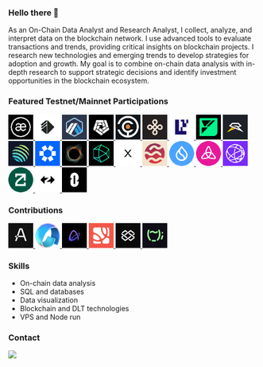 ### Hello there 👋  
 
As an On-Chain Data Analyst and Research Analyst, I collect, analyze, and interpret data on the blockchain network. I use advanced tools to evaluate transactions and trends, providing critical insights on blockchain projects. I research new technologies and emerging trends to develop strategies for adoption and growth. My goal is to combine on-chain data analysis with in-depth research to support strategic decisions and identify investment opportunities in the blockchain ecosystem.
 
### Featured Testnet/Mainnet Participations

<a href="https://www.aevo.xyz/" target="_blank">
  <img src="https://github.com/nopBlink/nopBlink/blob/main/Icons/AEVO.png" alt="AEVO" width="50" height="50">
</a>
<a href="https://www.altlayer.io/" target="_blank">
  <img src="https://github.com/nopBlink/nopBlink/blob/main/Icons/ALT.png" alt="Altlayer" width="50" height="50">
</a>
<a href="https://arbitrum.io/" target="_blank">
  <img src="https://github.com/nopBlink/nopBlink/blob/main/Icons/ARB.png" alt="Arbitrum" width="50" height="50">
</a>
<a href="https://www.arkhamintelligence.com/" target="_blank">
  <img src="https://github.com/nopBlink/nopBlink/blob/main/Icons/ARKM.png" alt="ARKHAM" width="50" height="50">
</a>
<a href="https://babylonchain.io/" target="_blank">
  <img src="https://github.com/nopBlink/nopBlink/blob/main/Icons/BABYLON.jpg" alt="Babylon" width="50" height="50">
</a>
<a href="https://dymension.xyz/" target="_blank">
  <img src="https://github.com/nopBlink/nopBlink/blob/main/Icons/DYM.png" alt="Dymension" width="50" height="50">
</a>
<a href="https://www.eigenlayer.xyz/" target="_blank">
  <img src="https://github.com/nopBlink/nopBlink/blob/main/Icons/EIGEN.png" alt="EIGEN" width="50" height="50">
</a>
<a href="https://fuel.network/">
  <img src="https://github.com/nopBlink/nopBlink/blob/main/Icons/FUEL.png" alt="FUEL" width="50" height="50">
</a>
<a href="https://gameswift.io/" target="_blank">
  <img src="https://github.com/nopBlink/nopBlink/blob/main/Icons/GSWIFT.png" alt="GSWIFT" width="50" height="50">
</a>
<a href="https://station.jup.ag/" target="_blank">
  <img src="https://github.com/nopBlink/nopBlink/blob/main/Icons/JUP.png" alt="Jupiter" width="50" height="50">
</a>
<a href="https://omni.network/" target="_blank">
  <img src="https://github.com/nopBlink/nopBlink/blob/main/Icons/OMNI.png" alt="Omni" width="50" height="50">
</a>
<a href="https://penumbra.zone/">
  <img src="https://github.com/nopBlink/nopBlink/blob/main/Icons/UM.png" alt="Penumbra" width="50" height="50">
</a>
<a href="https://www.polyhedra.network/" target="_blank">
  <img src="https://github.com/nopBlink/nopBlink/blob/main/Icons/ZKJ.png" alt="Polyhedra" width="50" height="50">
</a>
<a href="https://nexus.xyz/" target="_blank">
  <img src="https://github.com/nopBlink/nopBlink/blob/main/Icons/nexus.png" alt="Nexus" width="50" height="50">
</a>
<a href="https://www.sei.io/" target="_blank">
  <img src="https://github.com/nopBlink/nopBlink/blob/main/Icons/SEI.png" alt="SEI" width="50" height="50">
</a>
<a href="https://sui.io/" target="_blank">
  <img src="https://github.com/nopBlink/nopBlink/blob/main/Icons/SUI.png" alt="SUI" width="50" height="50">
</a>
<a href="https://taiko.xyz/" target="_blank">
  <img src="https://github.com/nopBlink/nopBlink/blob/main/Icons/TAIKO.png" alt="Taiko" width="50" height="50">
</a>
<a href="https://celestia.org/" target="_blank">
  <img src="https://github.com/nopBlink/nopBlink/blob/main/Icons/TIA.png" alt="Celestia" width="50" height="50">
</a>
<a href="https://www.zetachain.com/" target="_blank">
  <img src="https://github.com/nopBlink/nopBlink/blob/main/Icons/ZETA.png" alt="ZetaChain" width="50" height="50">
</a>
<a href="https://zksync.io/" target="_blank">
  <img src="https://github.com/nopBlink/nopBlink/blob/main/Icons/ZK.png" alt="ZkSync" width="50" height="50">
</a>
<a href="https://layerzero.network/" target="_blank">
  <img src="https://github.com/nopBlink/nopBlink/blob/main/Icons/ZRO.png" alt="LayerZero" width="50" height="50">
</a>

### Contributions

<a href="https://aleo.org/">
  <img src="https://github.com/nopBlink/nopBlink/blob/main/Icons/ALEO.png" alt="ALEO" width="50" height="50">
</a>
<a href="https://www.availproject.org/">
  <img src="https://github.com/nopBlink/nopBlink/blob/main/Icons/AVAIL.png" alt="AVAIL" width="50" height="50">
</a>
<a href="https://www.airchains.io/" target="_blank">
  <img src="https://github.com/nopBlink/nopBlink/blob/main/Icons/Airchains.jpg" alt="Airchains" width="50" height="50">
</a>
<a href="https://www.nubit.org/" target="_blank">
  <img src="https://github.com/nopBlink/nopBlink/blob/main/Icons/nubit.png" alt="nubit" width="50" height="50">
</a>
<a href="https://www.polymerlabs.org/">
  <img src="https://github.com/nopBlink/nopBlink/blob/main/Icons/POLY.jpg" alt="Polymer" width="50" height="50">
</a>
<a href="https://tea.xyz/">
  <img src="https://github.com/nopBlink/nopBlink/blob/main/Icons/tea.jpg" alt="tea" width="50" height="50">
</a>

### Skills

- On-chain data analysis
- SQL and databases
- Data visualization
- Blockchain and DLT technologies
- VPS and Node run

### Contact

<a href="mailto:nopblinked@protonmail.com" target="_blank"> 
<img src="https://img.shields.io/badge/nopblinked@protonmail.com-purple?style=flat-roundedrectangle&logo=Gmail&logoColor=white" t=mail style="margin-bottom: 5px;" />

<!--

- Python and Machine Learning
- Python for data analysis
- Data visualization (Tableau, Power BI) 
- Javascript, CSS & HTML basics

**nopBlink/nopBlink** is a ✨ _special_ ✨ repository because its `README.md` (this file) appears on your GitHub profile.
Here are some ideas to get you started:

- 🔭 I’m currently working on ...
- 🌱 I’m currently learning ...
- 👯 I’m looking to collaborate on ...
- 🤔 I’m looking for help with ...
- 💬 Ask me about ...
- 📫 How to reach me: ...
- 😄 Pronouns: ...
- ⚡ Fun fact: ...
-->
